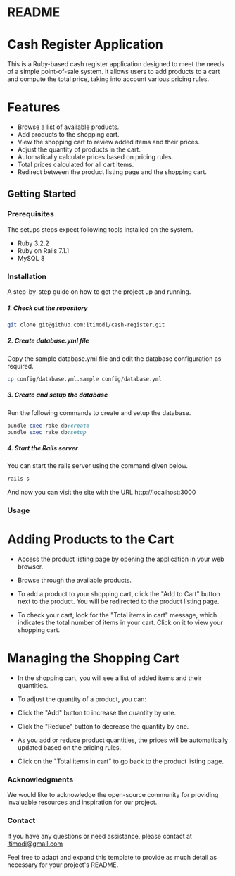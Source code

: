 # README

# Cash Register Application

This is a Ruby-based cash register application designed to meet the needs of a simple point-of-sale system. It allows users to add products to a cart and compute the total price, taking into account various pricing rules.

# Features

- Browse a list of available products.
- Add products to the shopping cart.
- View the shopping cart to review added items and their prices.
- Adjust the quantity of products in the cart.
- Automatically calculate prices based on pricing rules.
- Total prices calculated for all cart items.
- Redirect between the product listing page and the shopping cart.

## Getting Started

### Prerequisites

The setups steps expect following tools installed on the system.

- Ruby 3.2.2
- Ruby on Rails 7.1.1
- MySQL 8

### Installation

A step-by-step guide on how to get the project up and running. 

##### 1. Check out the repository

```bash
git clone git@github.com:itimodi/cash-register.git
```

##### 2. Create database.yml file

Copy the sample database.yml file and edit the database configuration as required.

```bash
cp config/database.yml.sample config/database.yml
```

##### 3. Create and setup the database

Run the following commands to create and setup the database.

```ruby
bundle exec rake db:create
bundle exec rake db:setup
```

##### 4. Start the Rails server

You can start the rails server using the command given below.

```ruby
rails s
```

And now you can visit the site with the URL http://localhost:3000

### Usage

# Adding Products to the Cart

- Access the product listing page by opening the application in your web browser.

- Browse through the available products.

- To add a product to your shopping cart, click the "Add to Cart" button next to the product. You will be redirected to the product listing page.

- To check your cart, look for the "Total items in cart" message, which indicates the total number of items in your cart. Click on it to view your shopping cart.

# Managing the Shopping Cart

- In the shopping cart, you will see a list of added items and their quantities.

- To adjust the quantity of a product, you can:

- Click the "Add" button to increase the quantity by one.

- Click the "Reduce" button to decrease the quantity by one.

- As you add or reduce product quantities, the prices will be automatically updated based on the pricing rules.

- Click on the "Total items in cart" to go back to the product listing page.

### Acknowledgments

We would like to acknowledge the open-source community for providing invaluable resources and inspiration for our project.

### Contact

If you have any questions or need assistance, please contact at itimodi@gmail.com

Feel free to adapt and expand this template to provide as much detail as necessary for your project's README.